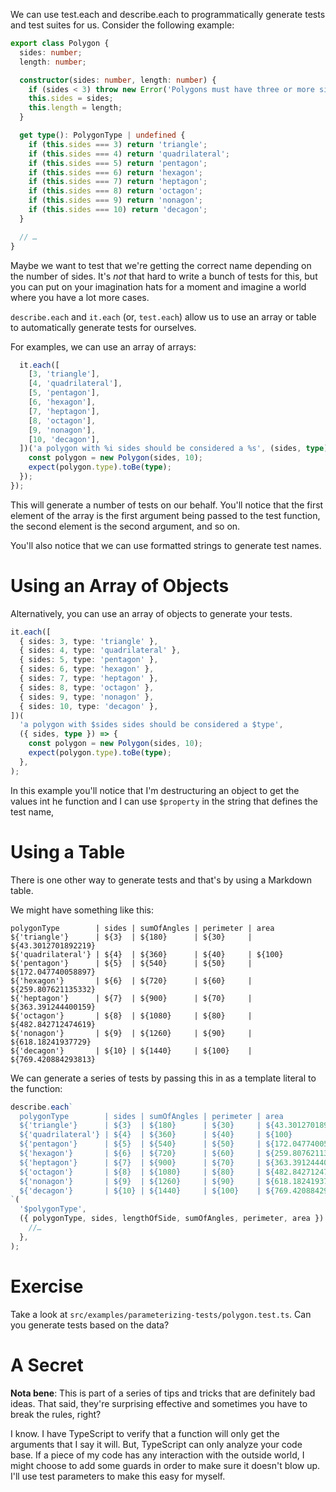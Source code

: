 We can use test.each and describe.each to programmatically generate tests and test suites for us. Consider the following example:

```ts
export class Polygon {
  sides: number;
  length: number;

  constructor(sides: number, length: number) {
    if (sides < 3) throw new Error('Polygons must have three or more sides.');
    this.sides = sides;
    this.length = length;
  }

  get type(): PolygonType | undefined {
    if (this.sides === 3) return 'triangle';
    if (this.sides === 4) return 'quadrilateral';
    if (this.sides === 5) return 'pentagon';
    if (this.sides === 6) return 'hexagon';
    if (this.sides === 7) return 'heptagon';
    if (this.sides === 8) return 'octagon';
    if (this.sides === 9) return 'nonagon';
    if (this.sides === 10) return 'decagon';
  }

  // …
}
```

Maybe we want to test that we're getting the correct name depending on the number of sides. It's _not_ that hard to write a bunch of tests for this, but you can put on your imagination hats for a moment and imagine a world where you have a lot more cases.

`describe.each` and `it.each` (or, `test.each`) allow us to use an array or table to automatically generate tests for ourselves.

For examples, we can use an array of arrays:

```ts
  it.each([
    [3, 'triangle'],
    [4, 'quadrilateral'],
    [5, 'pentagon'],
    [6, 'hexagon'],
    [7, 'heptagon'],
    [8, 'octagon'],
    [9, 'nonagon'],
    [10, 'decagon'],
  ])('a polygon with %i sides should be considered a %s', (sides, type) => {
    const polygon = new Polygon(sides, 10);
    expect(polygon.type).toBe(type);
  });
});
```

This will generate a number of tests on our behalf. You'll notice that the first element of the array is the first argument being passed to the test function, the second element is the second argument, and so on.

You'll also notice that we can use formatted strings to generate test names.

# Using an Array of Objects

Alternatively, you can use an array of objects to generate your tests.

```ts
it.each([
  { sides: 3, type: 'triangle' },
  { sides: 4, type: 'quadrilateral' },
  { sides: 5, type: 'pentagon' },
  { sides: 6, type: 'hexagon' },
  { sides: 7, type: 'heptagon' },
  { sides: 8, type: 'octagon' },
  { sides: 9, type: 'nonagon' },
  { sides: 10, type: 'decagon' },
])(
  'a polygon with $sides sides should be considered a $type',
  ({ sides, type }) => {
    const polygon = new Polygon(sides, 10);
    expect(polygon.type).toBe(type);
  },
);
```

In this example you'll notice that I'm destructuring an object to get the values int he function and I can use `$property` in the string that defines the test name,

# Using a Table

There is one other way to generate tests and that's by using a Markdown table.

We might have something like this:

```
polygonType        | sides | sumOfAngles | perimeter | area
${'triangle'}      | ${3}  | ${180}      | ${30}     | ${43.3012701892219}
${'quadrilateral'} | ${4}  | ${360}      | ${40}     | ${100}
${'pentagon'}      | ${5}  | ${540}      | ${50}     | ${172.047740058897}
${'hexagon'}       | ${6}  | ${720}      | ${60}     | ${259.807621135332}
${'heptagon'}      | ${7}  | ${900}      | ${70}     | ${363.391244400159}
${'octagon'}       | ${8}  | ${1080}     | ${80}     | ${482.842712474619}
${'nonagon'}       | ${9}  | ${1260}     | ${90}     | ${618.18241937729}
${'decagon'}       | ${10} | ${1440}     | ${100}    | ${769.420884293813}
```

We can generate a series of tests by passing this in as a template literal to the function:

```ts
describe.each`
  polygonType        | sides | sumOfAngles | perimeter | area
  ${'triangle'}      | ${3}  | ${180}      | ${30}     | ${43.3012701892219}
  ${'quadrilateral'} | ${4}  | ${360}      | ${40}     | ${100}
  ${'pentagon'}      | ${5}  | ${540}      | ${50}     | ${172.047740058897}
  ${'hexagon'}       | ${6}  | ${720}      | ${60}     | ${259.807621135332}
  ${'heptagon'}      | ${7}  | ${900}      | ${70}     | ${363.391244400159}
  ${'octagon'}       | ${8}  | ${1080}     | ${80}     | ${482.842712474619}
  ${'nonagon'}       | ${9}  | ${1260}     | ${90}     | ${618.18241937729}
  ${'decagon'}       | ${10} | ${1440}     | ${100}    | ${769.420884293813}
`(
  '$polygonType',
  ({ polygonType, sides, lengthOfSide, sumOfAngles, perimeter, area }) => {
    //…
  },
);
```

# Exercise

Take a look at `src/examples/parameterizing-tests/polygon.test.ts`. Can you generate tests based on the data?

# A Secret

**Nota bene**: This is part of a series of tips and tricks that are definitely bad ideas. That said, they're surprising effective and sometimes you have to break the rules, right?

I know. I have TypeScript to verify that a function will only get the arguments that I say it will. But, TypeScript can only analyze your code base. If a piece of my code has any interaction with the outside world, I might choose to add some guards in order to make sure it doesn't blow up. I'll use test parameters to make this easy for myself.
